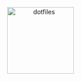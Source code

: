 <p align="center">
  <img src="https://upload.wikimedia.org/wikipedia/commons/thumb/9/9f/Vimlogo.svg/1200px-Vimlogo.svg.png" alt="dotfiles" width="150" height="150" />
</p>

